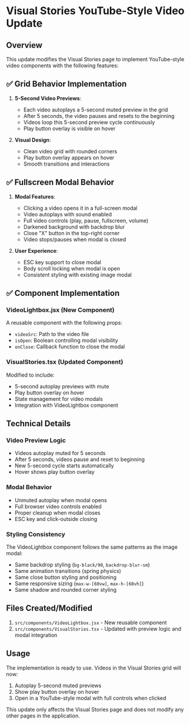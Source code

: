 # Visual Stories YouTube-Style Video Update

## Overview
This update modifies the Visual Stories page to implement YouTube-style video components with the following features:

## ✅ Grid Behavior Implementation

1. **5-Second Video Previews**:
   - Each video autoplays a 5-second muted preview in the grid
   - After 5 seconds, the video pauses and resets to the beginning
   - Videos loop this 5-second preview cycle continuously
   - Play button overlay is visible on hover

2. **Visual Design**:
   - Clean video grid with rounded corners
   - Play button overlay appears on hover
   - Smooth transitions and interactions

## ✅ Fullscreen Modal Behavior

1. **Modal Features**:
   - Clicking a video opens it in a full-screen modal
   - Video autoplays with sound enabled
   - Full video controls (play, pause, fullscreen, volume)
   - Darkened background with backdrop blur
   - Close "X" button in the top-right corner
   - Video stops/pauses when modal is closed

2. **User Experience**:
   - ESC key support to close modal
   - Body scroll locking when modal is open
   - Consistent styling with existing image modal

## ✅ Component Implementation

### VideoLightbox.jsx (New Component)
A reusable component with the following props:
- `videoSrc`: Path to the video file
- `isOpen`: Boolean controlling modal visibility
- `onClose`: Callback function to close the modal

### VisualStories.tsx (Updated Component)
Modified to include:
- 5-second autoplay previews with mute
- Play button overlay on hover
- State management for video modals
- Integration with VideoLightbox component

## Technical Details

### Video Preview Logic
- Videos autoplay muted for 5 seconds
- After 5 seconds, videos pause and reset to beginning
- New 5-second cycle starts automatically
- Hover shows play button overlay

### Modal Behavior
- Unmuted autoplay when modal opens
- Full browser video controls enabled
- Proper cleanup when modal closes
- ESC key and click-outside closing

### Styling Consistency
The VideoLightbox component follows the same patterns as the image modal:
- Same backdrop styling (`bg-black/90`, `backdrop-blur-sm`)
- Same animation transitions (spring physics)
- Same close button styling and positioning
- Same responsive sizing (`max-w-[60vw]`, `max-h-[60vh]`)
- Same shadow and rounded corner styling

## Files Created/Modified
1. `src/components/VideoLightbox.jsx` - New reusable component
2. `src/components/VisualStories.tsx` - Updated with preview logic and modal integration

## Usage
The implementation is ready to use. Videos in the Visual Stories grid will now:
1. Autoplay 5-second muted previews
2. Show play button overlay on hover
3. Open in a YouTube-style modal with full controls when clicked

This update only affects the Visual Stories page and does not modify any other pages in the application.